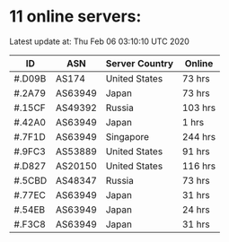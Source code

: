 # 11 online servers:

Latest update at: Thu Feb 06 03:10:10 UTC 2020

| ID | ASN | Server Country | Online |
| -- | --- | -------------- | ------ |
| #.D09B | AS174 | United States | 73 hrs |
| #.2A79 | AS63949 | Japan | 73 hrs |
| #.15CF | AS49392 | Russia | 103 hrs |
| #.42A0 | AS63949 | Japan | 1 hrs |
| #.7F1D | AS63949 | Singapore | 244 hrs |
| #.9FC3 | AS53889 | United States | 91 hrs |
| #.D827 | AS20150 | United States | 116 hrs |
| #.5CBD | AS48347 | Russia | 73 hrs |
| #.77EC | AS63949 | Japan | 31 hrs |
| #.54EB | AS63949 | Japan | 24 hrs |
| #.F3C8 | AS63949 | Japan | 31 hrs |

